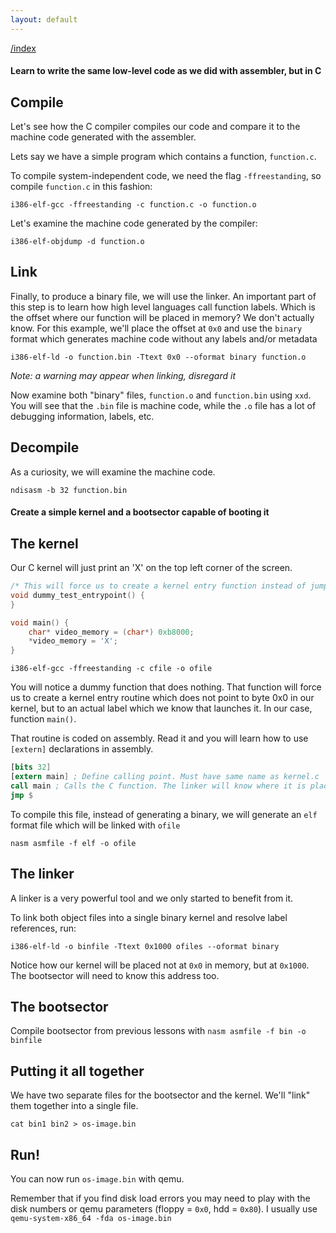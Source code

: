 ```yaml
---
layout: default
---
```


[/index](./)

#### Learn to write the same low-level code as we did with assembler, but in C

Compile
-------

Let's see how the C compiler compiles our code and compare it to the machine code
generated with the assembler.

Lets say we have a simple program which contains a function, `function.c`.

To compile system-independent code, we need the flag `-ffreestanding`, so compile
`function.c` in this fashion:

`i386-elf-gcc -ffreestanding -c function.c -o function.o`

Let's examine the machine code generated by the compiler:

`i386-elf-objdump -d function.o`


Link
----

Finally, to produce a binary file, we will use the linker. An important part of this
step is to learn how high level languages call function labels. Which is the offset
where our function will be placed in memory? We don't actually know. For this
example, we'll place the offset at `0x0` and use the `binary` format which
generates machine code without any labels and/or metadata

`i386-elf-ld -o function.bin -Ttext 0x0 --oformat binary function.o`

*Note: a warning may appear when linking, disregard it*

Now examine both "binary" files, `function.o` and `function.bin` using `xxd`. You
will see that the `.bin` file is machine code, while the `.o` file has a lot
of debugging information, labels, etc.


Decompile
---------

As a curiosity, we will examine the machine code.

`ndisasm -b 32 function.bin`

#### Create a simple kernel and a bootsector capable of booting it

The kernel
----------

Our C kernel will just print an 'X' on the top left corner of the screen. 

```C
/* This will force us to create a kernel entry function instead of jumping to kernel.c:0x00 */
void dummy_test_entrypoint() {
}

void main() {
    char* video_memory = (char*) 0xb8000;
    *video_memory = 'X';
}
```

`i386-elf-gcc -ffreestanding -c cfile -o ofile`

You will notice a dummy function that does nothing. That function will force us
to create a kernel entry routine which does not point to byte 0x0 in our kernel, but
to an actual label which we know that launches it. In our case, function `main()`.

That routine is coded on assembly. Read it and you will learn how to
use `[extern]` declarations in assembly. 
```nasm
[bits 32]
[extern main] ; Define calling point. Must have same name as kernel.c 'main' function
call main ; Calls the C function. The linker will know where it is placed in memory
jmp $
```
To compile this file, instead of generating
a binary, we will generate an `elf` format file which will be linked with `ofile`

`nasm asmfile -f elf -o ofile`

The linker
----------

A linker is a very powerful tool and we only started to benefit from it.

To link both object files into a single binary kernel and resolve label references,
run:

`i386-elf-ld -o binfile -Ttext 0x1000 ofiles --oformat binary`

Notice how our kernel will be placed not at `0x0` in memory, but at `0x1000`. The
bootsector will need to know this address too.


The bootsector
--------------

Compile bootsector from previous lessons with `nasm asmfile -f bin -o binfile`


Putting it all together
-----------------------

We have two separate files for the bootsector and the kernel. We'll "link" them together into a single file.

`cat bin1 bin2 > os-image.bin`


Run!
----

You can now run `os-image.bin` with qemu.

Remember that if you find disk load errors you may need to play with the disk numbers
or qemu parameters (floppy = `0x0`, hdd = `0x80`). I usually use `qemu-system-x86_64 -fda os-image.bin`

